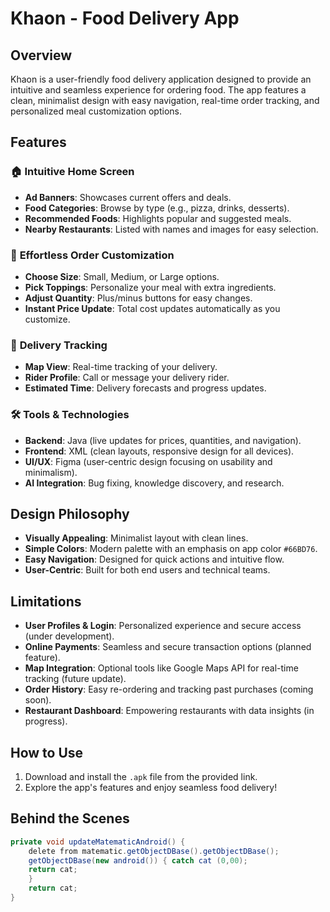 # Khaon - Food Delivery App

## Overview
Khaon is a user-friendly food delivery application designed to provide an intuitive and seamless experience for ordering food. The app features a clean, minimalist design with easy navigation, real-time order tracking, and personalized meal customization options.

## Features

### 🏠 **Intuitive Home Screen**
- **Ad Banners**: Showcases current offers and deals.
- **Food Categories**: Browse by type (e.g., pizza, drinks, desserts).
- **Recommended Foods**: Highlights popular and suggested meals.
- **Nearby Restaurants**: Listed with names and images for easy selection.

### 🍕 **Effortless Order Customization**
- **Choose Size**: Small, Medium, or Large options.
- **Pick Toppings**: Personalize your meal with extra ingredients.
- **Adjust Quantity**: Plus/minus buttons for easy changes.
- **Instant Price Update**: Total cost updates automatically as you customize.

### 🚚 **Delivery Tracking**
- **Map View**: Real-time tracking of your delivery.
- **Rider Profile**: Call or message your delivery rider.
- **Estimated Time**: Delivery forecasts and progress updates.

### 🛠️ **Tools & Technologies**
- **Backend**: Java (live updates for prices, quantities, and navigation).
- **Frontend**: XML (clean layouts, responsive design for all devices).
- **UI/UX**: Figma (user-centric design focusing on usability and minimalism).
- **AI Integration**: Bug fixing, knowledge discovery, and research.

## Design Philosophy
- **Visually Appealing**: Minimalist layout with clean lines.
- **Simple Colors**: Modern palette with an emphasis on app color `#66BD76`.
- **Easy Navigation**: Designed for quick actions and intuitive flow.
- **User-Centric**: Built for both end users and technical teams.

## Limitations
- **User Profiles & Login**: Personalized experience and secure access (under development).
- **Online Payments**: Seamless and secure transaction options (planned feature).
- **Map Integration**: Optional tools like Google Maps API for real-time tracking (future update).
- **Order History**: Easy re-ordering and tracking past purchases (coming soon).
- **Restaurant Dashboard**: Empowering restaurants with data insights (in progress).

## How to Use
1. Download and install the `.apk` file from the provided link.
2. Explore the app's features and enjoy seamless food delivery!

## Behind the Scenes
```java
private void updateMatematicAndroid() {
    delete from matematic.getObjectDBase().getObjectDBase();
    getObjectDBase(new android()) { catch cat (0,00);
    return cat;
    }
    return cat;
}
